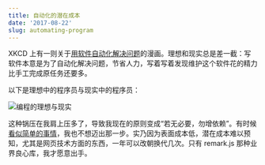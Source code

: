 ```yaml
---
title: 自动化的潜在成本
date: '2017-08-22'
slug: automating-program
---
```


XKCD 上有一则关于[用软件自动化解决问题](https://xkcd.com/1319/)的漫画。理想和现实总是差一截：写软件本意是为了自动化解决问题，节省人力，写着写着发现维护这个软件花的精力比手工完成原任务还要多。

以下是理想中的程序员与现实中的程序员：

![编程的理想与现实](https://slides.yihui.org/gif/programming-movie-actual.gif)

这种锅压在我肩上压多了，导致我现在的原则变成“若无必要，勿增依赖”。有时候[看似简单的事情](https://github.com/rbind/yihui/issues/18)，我也不想迈出那一步。实乃因为表面成本低，潜在成本难以预知，尤其是网页技术方面的东西，一年可以改朝换代几次。只有 remark.js 那种业界良心库，我才愿意出手。

